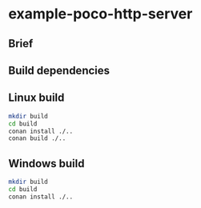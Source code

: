 # example-poco-http-server

## Brief

## Build dependencies


## Linux build 

``` bash   
mkdir build    
cd build  
conan install ./..  
conan build ./..  
```

## Windows build

``` bash
mkdir build   
cd build  
conan install ./..

```

